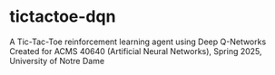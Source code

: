 # tictactoe-dqn
A Tic-Tac-Toe reinforcement learning agent using Deep Q-Networks
Created for ACMS 40640 (Artificial Neural Networks), Spring 2025, University of Notre Dame

